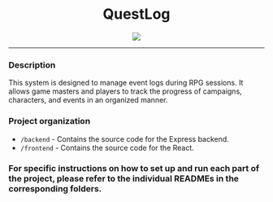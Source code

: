 <h1 align="center"> QuestLog </h1>

<div align="center"> 
    <img src="https://i.imgur.com/A32WH6d.png">
</div>

---

### Description ###
This system is designed to manage event logs during RPG sessions. It allows game masters and players to track the progress of campaigns, characters, and events in an organized manner.

### Project organization ###

* `/backend` - Contains the source code for the Express backend.
* `/frontend` - Contains the source code for the React.

### For specific instructions on how to set up and run each part of the project, please refer to the individual READMEs in the corresponding folders. ###
